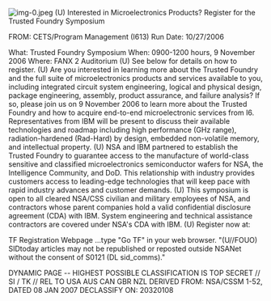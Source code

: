 ![img-0.jpeg](img-0.jpeg)
(U) Interested in Microelectronics Products? Register for the Trusted Foundry Symposium

FROM:
CETS/Program Management (I613)
Run Date: 10/27/2006

What: Trusted Foundry Symposium
When: 0900-1200 hours, 9 November 2006
Where: FANX 2 Auditorium
(U) See below for details on how to register.
(U) Are you interested in learning more about the Trusted Foundry and the full suite of microelectronics products and services available to you, including integrated circuit system engineering, logical and physical design, package engineering, assembly, product assurance, and failure analysis? If so, please join us on 9 November 2006 to learn more about the Trusted Foundry and how to acquire end-to-end microelectronic services from I6. Representatives from IBM will be present to discuss their available technologies and roadmap including high performance (GHz range), radiation-hardened (Rad-Hard) by design, embedded non-volatile memory, and intellectual property.
(U) NSA and IBM partnered to establish the Trusted Foundry to guarantee access to the manufacture of world-class sensitive and classified microelectronics semiconductor wafers for NSA, the Intelligence Community, and DoD. This relationship with industry provides customers access to leading-edge technologies that will keep pace with rapid industry advances and customer demands.
(U) This symposium is open to all cleared NSA/CSS civilian and military employees of NSA, and contractors whose parent companies hold a valid confidential disclosure agreement (CDA) with IBM. System engineering and technical assistance contractors are covered under NSA's CDA with IBM.
(U) Register now at:

TF Registration Webpage
...type "Go TF" in your web browser.
"(U//FOUO) SIDtoday articles may not be republished or reposted outside NSANet without the consent of S0121 (DL sid_comms)."

DYNAMIC PAGE -- HIGHEST POSSIBLE CLASSIFICATION IS TOP SECRET // SI / TK // REL TO USA AUS CAN GBR NZL DERIVED FROM: NSA/CSSM 1-52, DATED 08 JAN 2007 DECLASSIFY ON: 20320108
